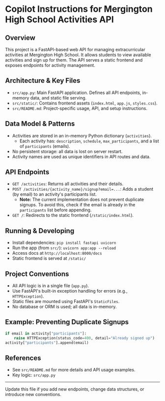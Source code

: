 # Copilot Instructions for Mergington High School Activities API

## Overview
This project is a FastAPI-based web API for managing extracurricular activities at Mergington High School. It allows students to view available activities and sign up for them. The API serves a static frontend and exposes endpoints for activity management.

## Architecture & Key Files
- `src/app.py`: Main FastAPI application. Defines all API endpoints, in-memory data, and static file serving.
- `src/static/`: Contains frontend assets (`index.html`, `app.js`, `styles.css`).
- `src/README.md`: Project-specific usage, API, and setup instructions.

## Data Model & Patterns
- Activities are stored in an in-memory Python dictionary (`activities`).
  - Each activity has: `description`, `schedule`, `max_participants`, and a list of `participants` (emails).
- No persistent storage: all data is lost on server restart.
- Activity names are used as unique identifiers in API routes and data.

## API Endpoints
- `GET /activities`: Returns all activities and their details.
- `POST /activities/{activity_name}/signup?email=...`: Adds a student (by email) to an activity's participants list.
  - **Note:** The current implementation does not prevent duplicate signups. To avoid this, check if the email is already in the `participants` list before appending.
- `GET /`: Redirects to the static frontend (`/static/index.html`).

## Running & Developing
- Install dependencies: `pip install fastapi uvicorn`
- Run the app (from `src/`): `uvicorn app:app --reload`
- Access docs at `http://localhost:8000/docs`
- Static frontend is served at `/static/`

## Project Conventions
- All API logic is in a single file (`app.py`).
- Use FastAPI's built-in exception handling for errors (e.g., `HTTPException`).
- Static files are mounted using FastAPI's `StaticFiles`.
- No database or ORM is used; all data is in-memory.

## Example: Preventing Duplicate Signups
```python
if email in activity["participants"]:
    raise HTTPException(status_code=400, detail="Already signed up")
activity["participants"].append(email)
```

## References
- See `src/README.md` for more details and API usage examples.
- Key logic: `src/app.py`

---
Update this file if you add new endpoints, change data structures, or introduce new conventions.
